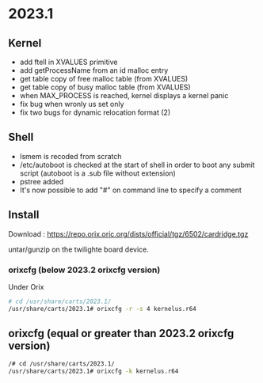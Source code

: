 # 2023.1

## Kernel

* add ftell in XVALUES primitive
* add getProcessName from an id malloc entry
* get table copy of free malloc table (from XVALUES)
* get table copy of busy malloc table (from XVALUES)
* when MAX_PROCESS is reached, kernel displays a kernel panic
* fix bug when wronly us set only
* fix two  bugs for dynamic relocation format (2)

## Shell

* lsmem is recoded from scratch
* /etc/autoboot is checked at the start of shell in order to boot any submit script (autoboot is a .sub file without extension)
* pstree added
* It's now possible to add "#" on command line to specify a comment

## Install

Download : https://repo.orix.oric.org/dists/official/tgz/6502/cardridge.tgz

untar/gunzip on the twilighte board device.

### orixcfg (below 2023.2 orixcfg version)

Under Orix

```bash
# cd /usr/share/carts/2023.1/
/usr/share/carts/2023.1# orixcfg -r -s 4 kernelus.r64
```

## orixcfg (equal or greater than 2023.2 orixcfg version)

```bash
/# cd /usr/share/carts/2023.1/
/usr/share/carts/2023.1# orixcfg -k kernelus.r64
```
